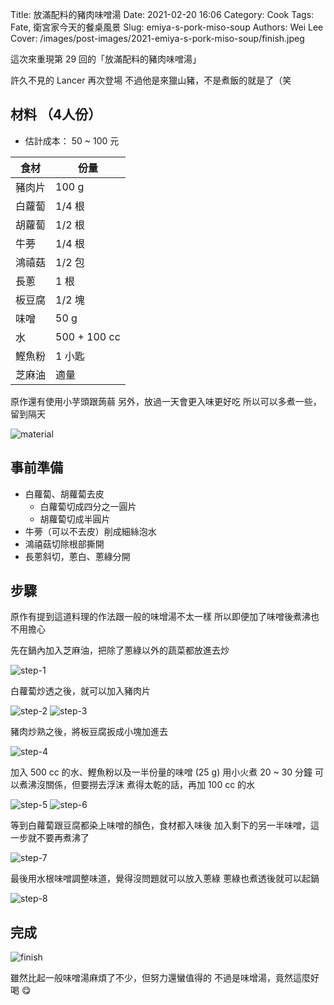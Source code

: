 Title: 放滿配料的豬肉味噌湯
Date: 2021-02-20 16:06
Category: Cook
Tags: Fate, 衛宮家今天的餐桌風景
Slug: emiya-s-pork-miso-soup
Authors: Wei Lee
Cover: /images/post-images/2021-emiya-s-pork-miso-soup/finish.jpeg

這次來重現第 29 回的「放滿配料的豬肉味噌湯」

<!--more-->

許久不見的 Lancer 再次登場
不過他是來獵山豬，不是煮飯的就是了（笑

## 材料 （4人份）
* 估計成本： 50 ~ 100 元

| 食材 | 份量 |
| --- | --- |
| 豬肉片 | 100 g|
| 白蘿蔔 | 1/4 根 |
| 胡蘿蔔 | 1/2 根 |
| 牛蒡 | 1/4 根 |
| 鴻禧菇 | 1/2 包 |
| 長蔥 | 1 根 |
| 板豆腐 | 1/2 塊 |
| 味噌 | 50 g |
| 水 | 500 + 100 cc |
| 鰹魚粉 | 1 小匙 |
| 芝麻油 | 適量 |

原作還有使用小芋頭跟蒟蒻
另外，放過一天會更入味更好吃
所以可以多煮一些，留到隔天

![material]({static}/images/post-images/2021-emiya-s-pork-miso-soup/material.jpeg)

## 事前準備
* 白蘿蔔、胡蘿蔔去皮
    * 白蘿蔔切成四分之一圓片
    * 胡蘿蔔切成半圓片
* 牛蒡（可以不去皮）削成細絲泡水
* 鴻禧菇切除根部撕開
* 長蔥斜切，蔥白、蔥綠分開

## 步驟
原作有提到這道料理的作法跟一般的味增湯不太一樣
所以即便加了味噌後煮沸也不用擔心

先在鍋內加入芝麻油，把除了蔥綠以外的蔬菜都放進去炒

![step-1]({static}/images/post-images/2021-emiya-s-pork-miso-soup/step-1.jpeg)

白蘿蔔炒透之後，就可以加入豬肉片

![step-2]({static}/images/post-images/2021-emiya-s-pork-miso-soup/step-2.jpeg)
![step-3]({static}/images/post-images/2021-emiya-s-pork-miso-soup/step-3.jpeg)

豬肉炒熟之後，將板豆腐扳成小塊加進去

![step-4]({static}/images/post-images/2021-emiya-s-pork-miso-soup/step-4.jpeg)

加入 500 cc 的水、鰹魚粉以及一半份量的味噌 (25 g)
用小火煮 20 ~ 30 分鐘
可以煮沸沒關係，但要撈去浮沫
煮得太乾的話，再加 100 cc 的水

![step-5]({static}/images/post-images/2021-emiya-s-pork-miso-soup/step-5.jpeg)
![step-6]({static}/images/post-images/2021-emiya-s-pork-miso-soup/step-6.jpeg)

等到白蘿蔔跟豆腐都染上味噌的顏色，食材都入味後
加入剩下的另一半味噌，這一步就不要再煮沸了

![step-7]({static}/images/post-images/2021-emiya-s-pork-miso-soup/step-7.jpeg)

最後用水根味噌調整味道，覺得沒問題就可以放入蔥綠
蔥綠也煮透後就可以起鍋

![step-8]({static}/images/post-images/2021-emiya-s-pork-miso-soup/step-8.jpeg)

## 完成
![finish]({static}/images/post-images/2021-emiya-s-pork-miso-soup/finish.jpeg)

雖然比起一般味噌湯麻煩了不少，但努力還蠻值得的
不過是味增湯，竟然這麼好喝 😋
